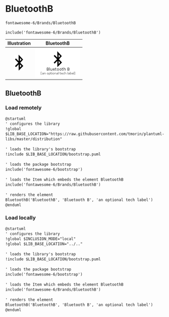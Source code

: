 # BluetoothB


```text
fontawesome-6/Brands/BluetoothB
```

```text
include('fontawesome-6/Brands/BluetoothB')
```



| Illustration | BluetoothB |
| :---: | :---: |
| ![illustration for Illustration](../../fontawesome-6/Brands/BluetoothB.png) | ![illustration for BluetoothB](../../fontawesome-6/Brands/BluetoothB.Local.png) |




## BluetoothB

### Load remotely
```plantuml
@startuml
' configures the library
!global $LIB_BASE_LOCATION="https://raw.githubusercontent.com/tmorin/plantuml-libs/master/distribution"

' loads the library's bootstrap
!include $LIB_BASE_LOCATION/bootstrap.puml

' loads the package bootstrap
include('fontawesome-6/bootstrap')

' loads the Item which embeds the element BluetoothB
include('fontawesome-6/Brands/BluetoothB')

' renders the element
BluetoothB('BluetoothB', 'Bluetooth B', 'an optional tech label')
@enduml
```

### Load locally
```plantuml
@startuml
' configures the library
!global $INCLUSION_MODE="local"
!global $LIB_BASE_LOCATION="../.."

' loads the library's bootstrap
!include $LIB_BASE_LOCATION/bootstrap.puml

' loads the package bootstrap
include('fontawesome-6/bootstrap')

' loads the Item which embeds the element BluetoothB
include('fontawesome-6/Brands/BluetoothB')

' renders the element
BluetoothB('BluetoothB', 'Bluetooth B', 'an optional tech label')
@enduml
```

